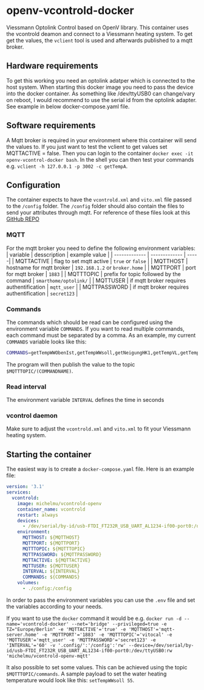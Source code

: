 # openv-vcontrold-docker

Viessmann Optolink Control based on OpenV library.
This container uses the vcontrold deamon and connect to a Viessmann heating system. To get get the values, the `vclient` tool is used and afterwards published to a mqtt broker.

## Hardware requirements

To get this working you need an optolink adatper which is connected to the host system. When starting this docker image you need to pass the device into the docker container. As something like /dev/ttyUSB0 can change/vary on reboot, I would recommend to use the serial id from the optolink adapter. See example in below docker-compose.yaml file.

## Software requirements

A Mqtt broker is required in your environment where this container will send the values to. If you just want to test the vclient to get values set MQTTACTIVE = false. Then you can login to the container `docker exec -it openv-vcontrol-docker bash`. In the shell you can then test your commands e.g. `vclient -h 127.0.0.1 -p 3002 -c getTempA`.

## Configuration

The container expects to have the `vcontrold.xml` and `vito.xml` file passed to the `/config` folder. The `/config` folder should also contain the files to send your attributes through mqtt. For reference of these files look at this [GitHub REPO](https://github.com/michelde/openv-vcontrold-docker)

### MQTT

For the mqtt broker you need to define the following environment variables:
| variable      | desscription     | example value  |
| ------------- | ------------- | -----|
| MQTTACTIVE    | flag to set mqtt active | `true` or `false` |
| MQTTHOST      | hostname for mqtt broker | `192.168.1.2` or `broker.home` |
| MQTTPORT      | port for mqtt broker     |  `1883` |
| MQTTTOPIC     | prefix for topic followed by the command | `smarthome/optolink/` |
| MQTTUSER      | if mqtt broker requires authentification |  `mqtt_user` |
| MQTTPASSWORD  | if mqtt broker requires authentification |  `secret123` |

### Commands

The commands which should be read can be configured using the environment variable `COMMANDS`. If you want to read multiple commands, each command must be separated by a comma. As an example, my current `COMMANDS` variable looks like this:

```bash
COMMANDS=getTempWWObenIst,getTempWWsoll,getNeigungHK1,getTempVL,getTempRL,getPumpeStatusZirku,getBetriebArtHK1,getTempVListHK1,getTempRListHK1,getStatusVerdichter,getJAZ,getJAZHeiz,getJAZWW,getTempA,getPumpeStatusHK1
```

The program will then publish the value to the topic `$MQTTTOPIC/(COMMANDNAME)`.
### Read interval

The environment variable `INTERVAL` defines the time in seconds

### vcontrol daemon

Make sure to adjust the `vcontrold.xml` and `vito.xml` to fit your Viessmann heating system.

## Starting the container

The easiest way is to create a `docker-compose.yaml` file. Here is an example file:

```yaml
version: '3.1'
services:
  vcontrold:
    image: michelmu/vcontrold-openv
    container_name: vcontrold
    restart: always
    devices:
      - /dev/serial/by-id/usb-FTDI_FT232R_USB_UART_AL1234-if00-port0:/dev/ttyUSB0
    environment:
      MQTTHOST: ${MQTTHOST}
      MQTTPORT: ${MQTTPORT}
      MQTTTOPIC: ${MQTTTOPIC}
      MQTTPASSWORD: ${MQTTPASSWORD}
      MQTTACTIVE: ${MQTTACTIVE}
      MQTTUSER: ${MQTTUSER}
      INTERVAL: ${INTERVAL}
      COMMANDS: ${COMMANDS}
    volumes:
      - ./config:/config

```

In order to pass the environment variables you can use the `.env` file and set the variables according to your needs.

If you want to use the `docker` command it would be e.g. `docker run -d --name='vcontrold-docker' --net='bridge' --privileged=true -e TZ="Europe/Berlin" -e 'MQTTACTIVE'='true' -e 'MQTTHOST'='mqtt-server.home' -e 'MQTTPORT'='1883' -e 'MQTTTOPIC'='vitocal' -e 'MQTTUSER'='mqtt_user' -e 'MQTTPASSWORD'='secret123' -e 'INTERVAL'='60' -v '.config/':'/config':'rw' --device=/dev/serial/by-id/usb-FTDI_FT232R_USB_UART_AL1234-if00-port0:/dev/ttyUSB0:rw 'michelmu/vcontrold-openv-mqtt'`

It also possible to set some values. This can be achieved using the topic `$MQTTTOPIC/commands`. A sample payload to set the water heating temperature would look like this: `setTempWWsoll 55`.
